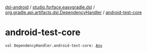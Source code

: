 [dsl-android](../../index.md) / [studio.forface.easygradle.dsl](../index.md) / [org.gradle.api.artifacts.dsl.DependencyHandler](index.md) / [android-test-core](./android-test-core.md)

# android-test-core

`val DependencyHandler.android-test-core: `[`Any`](https://kotlinlang.org/api/latest/jvm/stdlib/kotlin/-any/index.html)